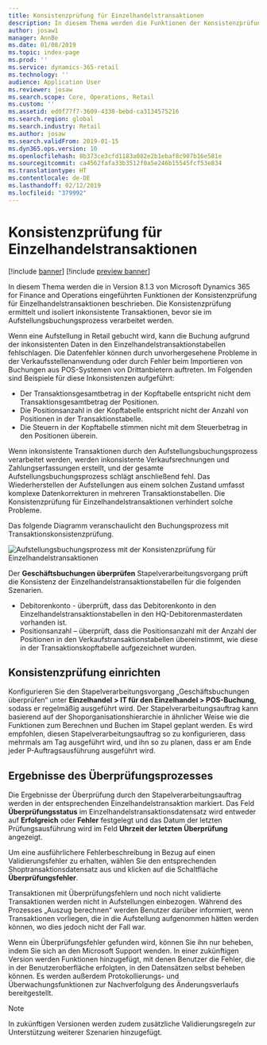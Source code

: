 ```yaml
---
title: Konsistenzprüfung für Einzelhandelstransaktionen
description: In diesem Thema werden die Funktionen der Konsistenzprüfung für Einzelhandelstransaktionen in Microsoft Dynamics 365 for Retail beschrieben.
author: josaw1
manager: AnnBe
ms.date: 01/08/2019
ms.topic: index-page
ms.prod: ''
ms.service: dynamics-365-retail
ms.technology: ''
audience: Application User
ms.reviewer: josaw
ms.search.scope: Core, Operations, Retail
ms.custom: ''
ms.assetid: ed0f77f7-3609-4330-bebd-ca3134575216
ms.search.region: global
ms.search.industry: Retail
ms.author: josaw
ms.search.validFrom: 2019-01-15
ms.dyn365.ops.version: 10
ms.openlocfilehash: 8b373ce3cfd1183a082e2b1ebaf8c907b16e581e
ms.sourcegitcommit: ca4562fafa33b3512f0a5e246b15545fcf53e834
ms.translationtype: HT
ms.contentlocale: de-DE
ms.lasthandoff: 02/12/2019
ms.locfileid: "379992"
---
```

# <a name="retail-transaction-consistency-checker"></a>Konsistenzprüfung für Einzelhandelstransaktionen


[!include [banner](includes/banner.md)]
[!include [preview banner](includes/preview-banner.md)]

In diesem Thema werden die in Version 8.1.3 von Microsoft Dynamics 365 for Finance and Operations eingeführten Funktionen der Konsistenzprüfung für Einzelhandelstransaktionen beschrieben. Die Konsistenzprüfung ermittelt und isoliert inkonsistente Transaktionen, bevor sie im Aufstellungsbuchungsprozess verarbeitet werden.

Wenn eine Aufstellung in Retail gebucht wird, kann die Buchung aufgrund der inkonsistenten Daten in den Einzelhandelstransaktionstabellen fehlschlagen. Die Datenfehler können durch unvorhergesehene Probleme in der Verkaufsstellenanwendung oder durch Fehler beim Importieren von Buchungen aus POS-Systemen von Drittanbietern auftreten. Im Folgenden sind Beispiele für diese Inkonsistenzen aufgeführt: 

  - Der Transaktionsgesamtbetrag in der Kopftabelle entspricht nicht dem Transaktionsgesamtbetrag der Positionen.
  - Die Positionsanzahl in der Kopftabelle entspricht nicht der Anzahl von Positionen in der Transaktionstabelle.
  - Die Steuern in der Kopftabelle stimmen nicht mit dem Steuerbetrag in den Positionen überein. 
  
Wenn inkonsistente Transaktionen durch den Aufstellungsbuchungsprozess verarbeitet werden, werden inkonsistente Verkaufsrechnungen und Zahlungserfassungen erstellt, und der gesamte Aufstellungsbuchungsprozess schlägt anschließend fehl. Das Wiederherstellen der Aufstellungen aus einem solchen Zustand umfasst komplexe Datenkorrekturen in mehreren Transaktionstabellen. Die Konsistenzprüfung für Einzelhandelstransaktionen verhindert solche Probleme.

Das folgende Diagramm veranschaulicht den Buchungsprozess mit Transaktionskonsistenzprüfung.

![Aufstellungsbuchungsprozess mit der Konsistenzprüfung für Einzelhandelstransaktionen](./media/validchecker.png "Aufstellungsbuchungsprozess mit der Konsistenzprüfung für Einzelhandelstransaktionen")

Der **Geschäftsbuchungen überprüfen** Stapelverarbeitungsvorgang prüft die Konsistenz der Einzelhandelstransaktionstabellen für die folgenden Szenarien.

- Debitorenkonto - überprüft, dass das Debitorenkonto in den Einzelhandelstransaktionstabellen in den HQ-Debitorenmasterdaten vorhanden ist.
- Positionsanzahl – überprüft, dass die Positionsanzahl mit der Anzahl der Positionen in den Verkaufstransaktionstabellen übereinstimmt, wie diese in der Transaktionskopftabelle aufgezeichnet wurden.

## <a name="set-up-the-consistency-checker"></a>Konsistenzprüfung einrichten
Konfigurieren Sie den Stapelverarbeitungsvorgang „Geschäftsbuchungen überprüfen“ unter **Einzelhandel \> IT für den Einzelhandel \> POS-Buchung**, sodass er regelmäßig ausgeführt wird. Der Stapelverarbeitungsauftrag kann basierend auf der Shoporganisationshierarchie in ähnlicher Weise wie die Funktionen zum Berechnen und Buchen im Stapel geplant werden. Es wird empfohlen, diesen Stapelverarbeitungsauftrag so zu konfigurieren, dass mehrmals am Tag ausgeführt wird, und ihn so zu planen, dass er am Ende jeder P-Auftragsausführung ausgeführt wird.

## <a name="results-of-validation-process"></a>Ergebnisse des Überprüfungsprozesses
Die Ergebnisse der Überprüfung durch den Stapelverarbeitungsauftrag werden in der entsprechenden Einzelhandelstransaktion markiert. Das Feld **Überprüfungsstatus** im Einzelhandelstransaktionsdatensatz wird entweder auf **Erfolgreich** oder **Fehler** festgelegt und das Datum der letzten Prüfungsausführung wird im Feld **Uhrzeit der letzten Überprüfung** angezeigt.

Um eine ausführlichere Fehlerbeschreibung in Bezug auf einen Validierungsfehler zu erhalten, wählen Sie den entsprechenden Shoptransaktionsdatensatz aus und klicken auf die Schaltfläche **Überprüfungsfehler**.

Transaktionen mit Überprüfungsfehlern und noch nicht validierte Transaktionen werden nicht in Aufstellungen einbezogen. Während des Prozesses „Auszug berechnen“ werden Benutzer darüber informiert, wenn Transaktionen vorliegen, die in die Aufstellung aufgenommen hätten werden können, wo dies jedoch nicht der Fall war.

Wenn ein Überprüfungsfehler gefunden wird, können Sie ihn nur beheben, indem Sie sich an den Microsoft Support wenden. In einer zukünftigen Version werden Funktionen hinzugefügt, mit denen Benutzer die Fehler, die in der Benutzeroberfläche erfolgten, in den Datensätzen selbst beheben können. Es werden außerdem Protokollierungs- und Überwachungsfunktionen zur Nachverfolgung des Änderungsverlaufs bereitgestellt.

> [!NOTE]
> In zukünftigen Versionen werden zudem zusätzliche Validierungsregeln zur Unterstützung weiterer Szenarien hinzugefügt.
